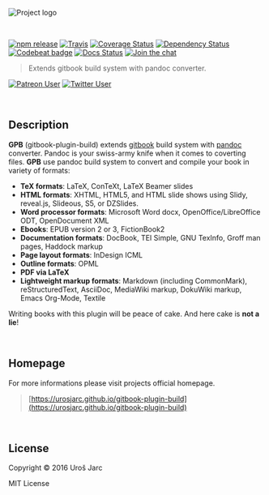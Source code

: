 ![Project logo](https://github.com/urosjarc/gitbook-plugin-build/blob/develop/docs/media/header.png?raw=true)

<br>

[![npm release][npm]][npm-url]
[![Travis][travis]][travis-url]
[![Coverage Status][coverage]][coverage-url]
[![Dependency Status][dep]][dep-url]
[![Codebeat badge][codestyle]][codestyle-url]
[![Docs Status][docs]][docs-url]
[![Join the chat][chat]][chat-url]

> Extends gitbook build system with pandoc converter.

[![Patreon User][support]][support-url]
[![Twitter User][twitter]][twitter-url]

[npm]: https://img.shields.io/npm/v/gitbook-plugin-build.svg
[npm-url]: https://www.npmjs.com/package/gitbook-plugin-build
[travis]: https://img.shields.io/travis/urosjarc/gitbook-plugin-build.svg
[travis-url]: https://travis-ci.org/urosjarc/gitbook-plugin-build
[coverage]: https://img.shields.io/codacy/coverage/27e38bb72bdc4476b2e87e9926df0485.svg
[coverage-url]: https://www.codacy.com/app/urosjarc/gitbook-plugin-build
[codestyle]: https://img.shields.io/codacy/grade/27e38bb72bdc4476b2e87e9926df0485.svg
[codestyle-url]: https://www.codacy.com/app/urosjarc/gitbook-plugin-build
[dep]: https://david-dm.org/urosjarc/gitbook-plugin-build.svg
[dep-url]: https://david-dm.org/urosjarc/gitbook-plugin-build
[docs]: http://inch-ci.org/github/urosjarc/gitbook-plugin-build.svg?branch=master
[docs-url]: http://inch-ci.org/github/urosjarc/gitbook-plugin-build
[chat]: https://badges.gitter.im/Join%20Chat.svg
[chat-url]: https://gitter.im/urosjarc/gitbook-plugin-build?utm_source=badge&utm_medium=badge&utm_campaign=pr-badge&utm_content=badge
[support]: https://img.shields.io/badge/patreon-urosjarc-green.svg?style=social
[support-url]: https://patreon.com/urosjarc/
[twitter]: https://img.shields.io/twitter/follow/urosjarc.svg?style=social&label=follow
[twitter-url]: https://twitter.com/intent/follow?screen_name=urosjarc

<br>

## Description

**GPB** (gitbook-plugin-build) extends [gitbook](https://www.gitbook.com/)
build system with [pandoc](http://pandoc.org/) converter. Pandoc is your
swiss-army knife when it comes to coverting files. **GPB** use pandoc
build system to convert and compile your book in variety of formats:

* **TeX formats**: LaTeX, ConTeXt, LaTeX Beamer slides
* **HTML formats**: XHTML, HTML5, and HTML slide shows using Slidy, reveal.js, Slideous, S5, or DZSlides.
* **Word processor formats**: Microsoft Word docx, OpenOffice/LibreOffice ODT, OpenDocument XML
* **Ebooks**: EPUB version 2 or 3, FictionBook2
* **Documentation formats**: DocBook, TEI Simple, GNU TexInfo, Groff man pages, Haddock markup
* **Page layout formats**: InDesign ICML
* **Outline formats**: OPML
* **PDF via LaTeX**
* **Lightweight markup formats**: Markdown (including CommonMark), reStructuredText, AsciiDoc, MediaWiki markup, DokuWiki markup, Emacs Org-Mode, Textile

Writing books with this plugin will be peace of cake. And here cake is **not a lie**!

<br>

## Homepage
For more informations please visit projects official homepage.
> [https://urosjarc.github.io/gitbook-plugin-build](https://urosjarc.github.io/gitbook-plugin-build)

<br>

## License
Copyright © 2016 Uroš Jarc

MIT License